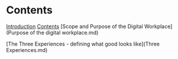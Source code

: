 # Contents

[Introduction](Introduction.md)
[Contents](Contents.md)
[Scope and Purpose of the Digital Workplace](Purpose of the digital workplace.md)

[The Three Experiences - defining what good looks like](Three Experiences.md)


